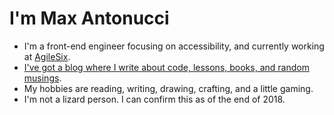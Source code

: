 # I'm Max Antonucci

* I'm a front-end engineer focusing on accessibility, and currently working at [AgileSix](https://agile6.com/).
* [I've got a blog where I write about code, lessons, books, and random musings](https://www.maxwellantonucci.com/).
* My hobbies are reading, writing, drawing, crafting, and a little gaming.
* I'm not a lizard person. I can confirm this as of the end of 2018.
